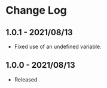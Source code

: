 # Change Log

## 1.0.1 - 2021/08/13
- Fixed use of an undefined variable.
## 1.0.0 - 2021/08/13
- Released